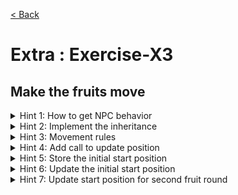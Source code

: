 [< Back](README.md)

# Extra : Exercise-X3

## Make the fruits move

<details>
   <summary>Hint 1: How to get NPC behavior</summary>

Make Fruit inherit from NPC in [Fruit.hpp][1]

```cpp
class Fruit : public NPC
```

</details>

<details>
   <summary>Hint 2: Implement the inheritance</summary>

In [Fruit.hpp][1]
```cpp
  Fruit() : NPC(Atlas::fruit_target_pos, true) {}

  double speed() const override {
    return 0.75;
  }

  bool isWalkable(const DefaultBoard & board, GridPosition /*current_position*/, GridPosition target_position) const override {
    return isWalkableForFruit(board, target_position);
  }
```
</details>

<details>
   <summary>Hint 3: Movement rules</summary>

```cpp
constexpr bool isWalkableForFruit(const DefaultBoard & board, GridPosition point) {
  BoardCell cell = cellAtPosition(board, point);
  return std::visit(overloaded{
                      [](const Wall &) { return false; },
                      [](const Pen &) { return false; },
                      [](const PenDoor &) { return false; },
                      [](const auto &) {
                        return true;
                      } },
                    cell);
}
```
</details>

<details>
   <summary>Hint 4: Add call to update position</summary>

In [Fruit.hpp][1]
```cpp
  void update(std::chrono::milliseconds time_delta, const DefaultBoard & board, int eatenPellets) {
    // ...

    if (visible()) {
      updatePosition(time_delta, board);
    }
  }
```
</details>

<details>
   <summary>Hint 5: Store the initial start position</summary>

In [Fruit.hpp][1]
```cpp
  void setStartPosition(Position position) {
    start_position = position;
    setPosition(start_position);
  }
```
</details>

<details>
   <summary>Hint 6: Update the initial start position</summary>

In [GameState.cpp][2]
```cpp
void GameState::reset() {
  // ...
  Fruits::setStartPosition(currentFruit(), gridPositionToPosition(fruitPortal));
}

void GameState::choseFruitPortal() {
  // ...
  Fruits::setStartPosition(currentFruit(), gridPositionToPosition(fruitPortal));
}
```
</details>

<details>
   <summary>Hint 7: Update start position for second fruit round</summary>

In [Fruit.hpp][1]
```cpp
  void hide() {
    // ...
    setPosition(start_position);
  }
```
</details>

[1]: ../../lib/include/Fruit.hpp
[2]: ../../lib/GameState.cpp
